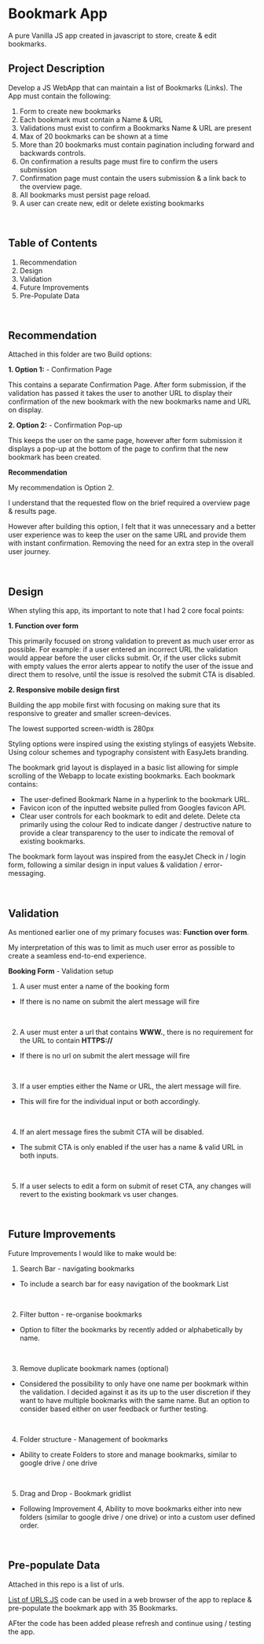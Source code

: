 # Bookmark App
A pure Vanilla JS app created in javascript to store, create & edit bookmarks.

## Project Description

Develop a JS WebApp that can maintain a list of Bookmarks (Links). The App must contain the following:

1. Form to create new bookmarks
2. Each bookmark must contain a Name & URL
3. Validations must exist to confirm a Bookmarks Name & URL are present
4. Max of 20 bookmarks can be shown at a time
5. More than 20 bookmarks must contain pagination including forward and backwards controls.
6. On confirmation a results page must fire to confirm the users submission
7. Confirmation page must contain the users submission & a link back to the overview page.
8. All bookmarks must persist page reload.
9. A user can create new, edit or delete existing bookmarks

<br>

## Table of Contents
1. Recommendation
2. Design 
3. Validation
4. Future Improvements
5. Pre-Populate Data

<br>

## Recommendation

Attached in this folder are two Build options:

**1. Option 1:** - Confirmation Page

This contains a separate Confirmation Page. After form submission, if the validation has passed it takes the user to another URL to display their confirmation of the new bookmark with the new bookmarks name and URL on display.

**2. Option 2:** - Confirmation Pop-up

 This keeps the user on the same page, however after form submission  it displays a pop-up at the bottom of the page to confirm that the new bookmark has been created.

**Recommendation**

My recommendation is Option 2.

I understand that the requested flow on the brief required a overview page & results page.

However after building this option, I felt that it was unnecessary and a better user experience was to keep the user on the same URL and provide them with instant confirmation. Removing the need for an extra step in the overall user journey.

<br>

## Design

When styling this app, its important to note that I had 2 core focal points:

**1. Function over form**

This primarily focused on strong validation to prevent as much user error as possible. For example: if a user entered an incorrect URL the validation would appear before the user clicks submit.
Or, if the user clicks submit with empty values the error alerts appear to notify the user of the issue and direct them to resolve, until the issue is resolved the submit CTA is disabled.

**2. Responsive mobile design first**

 Building the app mobile first with focusing on making sure that its responsive to greater and smaller screen-devices.


The lowest supported screen-width is 280px

Styling options were inspired using the existing stylings of easyjets Website. Using colour schemes and typography consistent with EasyJets branding. 

The bookmark grid layout is displayed in a basic list allowing for simple scrolling of the Webapp to locate existing bookmarks. 
Each bookmark contains: 
- The user-defined Bookmark Name in a hyperlink to the bookmark URL. 
- Favicon icon of the inputted website pulled from Googles favicon API.
- Clear user controls for each bookmark to edit and delete. 
Delete cta primarily using the colour Red to indicate danger / destructive nature to provide a clear transparency to the user to indicate the removal of existing bookmarks.

The bookmark form layout was inspired from the easyJet Check in / login form, following a similar design in input values & validation / error-messaging.

<br>

## Validation

As mentioned earlier one of my primary focuses was: **Function over form**. 

My interpretation of this was to limit as much user error as possible to create a seamless end-to-end experience.

**Booking Form** - Validation setup
1. A user must enter a name of the booking form
- If there is no name on submit the alert message will fire
<br>

2. A user must enter a url that contains **WWW.**, there is no requirement for the URL to contain **HTTPS://**
- If there is no url on submit the alert message will fire
<br>

3. If a user empties either the Name or URL, the alert message will fire.
- This will fire for the individual input or both accordingly.
<br>

4. If an alert message fires the submit CTA will be disabled.
- The submit CTA is only enabled if the user has a name & valid URL in both inputs.
<br>

5. If a user selects to edit a form on submit of reset CTA, any changes will revert to the existing bookmark vs user changes.

<br>

## Future Improvements

Future Improvements I would like to make would be:

1. Search Bar - navigating bookmarks
   
- To include a search bar for easy navigation of the bookmark List 
<br>

2. Filter button - re-organise bookmarks
   
- Option to filter the bookmarks by recently added or alphabetically by name.
<br>


3. Remove duplicate bookmark names (optional)
   
- Considered the possibility to only have one name per bookmark within the validation. I decided against it as its up to the user discretion if they want to have multiple bookmarks with the same name. But an option to consider based either on user feedback or further testing.
<br>


4. Folder structure - Management of bookmarks
   
 - Ability to create Folders to store and manage bookmarks, similar to google drive / one drive
<br>

5. Drag and Drop - Bookmark gridlist
   
- Following Improvement 4, Ability to move bookmarks either into new folders (similar to google drive / one drive) or into a custom user defined order.

<br>

## Pre-populate Data

Attached in this repo is a list of urls.

[List of URLS.JS](https://github.com/SpiralSpiri/Bookmark-App/blob/main/List%20of%20URLS%20to%20pre-populate.js) code can be used in a web browser of the app to replace & pre-populate the bookmark app with 35 Bookmarks.

AFter the code has been added please refresh and continue using / testing the app.

<br>
<br>
<br>


